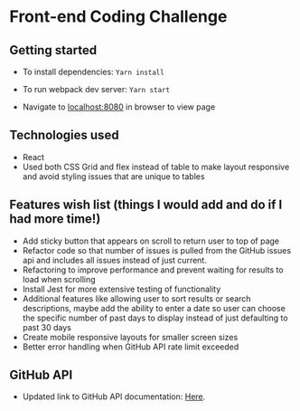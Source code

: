 # Front-end Coding Challenge

## Getting started
* To install dependencies:
`Yarn install`

* To run webpack dev server:
`Yarn start`

* Navigate to [localhost:8080](http://localhost:8080/) in browser to view page

## Technologies used
* React
* Used both CSS Grid and flex instead of table to make layout responsive and avoid styling issues that are unique to tables

## Features wish list (things I would add and do if I had more time!)

* Add sticky button that appears on scroll to return user to top of page
* Refactor code so that number of issues is pulled from the GitHub issues api and includes all issues instead of just current.
* Refactoring to improve performance and prevent waiting for results to load when scrolling
* Install Jest for more extensive testing of functionality
* Additional features like allowing user to sort results or search descriptions, maybe add the ability to enter a date so user can choose the specific number of past days to display instead of just defaulting to past 30 days
* Create mobile responsive layouts for smaller screen sizes
* Better error handling when GitHub API rate limit exceeded

## GitHub API

* Updated link to GitHub API documentation: [Here](https://docs.github.com/en/free-pro-team@latest/rest/reference/search).